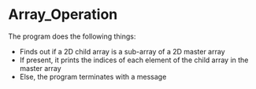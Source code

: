 # Array_Operation

The program does the following things:
- Finds out if a 2D child array is a sub-array of a 2D master array
- If present, it prints the indices of each element of the child array in the master array
- Else, the program terminates with a message

